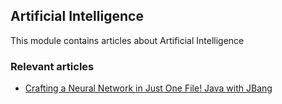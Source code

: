 ## Artificial Intelligence 

This module contains articles about Artificial Intelligence

### Relevant articles

- [Crafting a Neural Network in Just One File! Java with JBang](https://www.makariev.com/blog/crafting-neural-network-in-one-file-java-with-jbang/)
